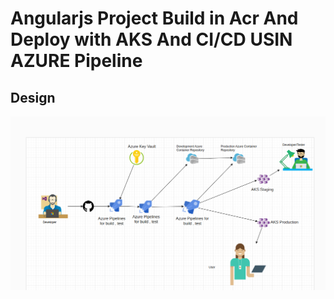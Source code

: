 # Angularjs Project Build in Acr And Deploy with AKS And CI/CD USIN AZURE Pipeline
## Design
![Alt text](https://github.com/mohsinrubel/anglularjs-azure-pipeline-aks/blob/master/Screenshot%20from%202023-09-15%2019-01-55.png)

